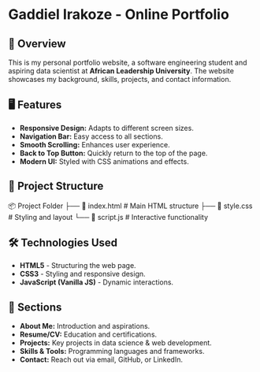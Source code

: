 # Gaddiel Irakoze - Online Portfolio  

## 📌 Overview  
This is my personal portfolio website, a software engineering student and aspiring data scientist at **African Leadership University**. The website showcases my background, skills, projects, and contact information.

## 🖥️ Features  
- **Responsive Design:** Adapts to different screen sizes.  
- **Navigation Bar:** Easy access to all sections.  
- **Smooth Scrolling:** Enhances user experience.  
- **Back to Top Button:** Quickly return to the top of the page.  
- **Modern UI:** Styled with CSS animations and effects.  

## 📂 Project Structure  
📦 Project Folder ├── 📄 index.html # Main HTML structure ├── 🎨 style.css # Styling and layout 
└── 📜 script.js # Interactive functionality


## 🛠️ Technologies Used  
- **HTML5** - Structuring the web page.  
- **CSS3** - Styling and responsive design.  
- **JavaScript (Vanilla JS)** - Dynamic interactions.  

## 📜 Sections  
- **About Me:** Introduction and aspirations.  
- **Resume/CV:** Education and certifications.  
- **Projects:** Key projects in data science & web development.  
- **Skills & Tools:** Programming languages and frameworks.  
- **Contact:** Reach out via email, GitHub, or LinkedIn.  
